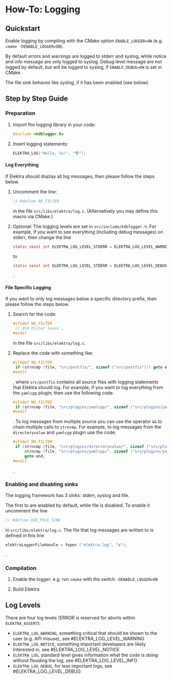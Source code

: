 # How-To: Logging

## Quickstart

Enable logging by compiling with the CMake option `ENABLE_LOGGER=ON` (e.g. `cmake -DENABLE_LOGGER=ON`).

By default errors and warnings are logged to stderr and syslog, while notice and info message are only logged to syslog.
Debug level message are not logged by default, but will be logged to syslog, if `ENABLE_DEBUG=ON` is set in CMake.

The file sink behaves like syslog, if it has been enabled (see below).

## Step by Step Guide

### Preparation

1. Import the logging library in your code:

   ```c
   #include <kdblogger.h>
   ```

2. Insert logging statements:

   ```c
   ELEKTRA_LOG("Hello, %s!", "🌎");
   ```

#### Log Everything

If Elektra should display all log messages, then please follow the steps below.

1. Uncomment the line:

   ```c
   // #define NO_FILTER
   ```

   in the file `src/libs/elektra/log.c`.
   (Alternatively you may define this macro via CMake.)

2. Optional: The logging levels are set in `src/include/kdblogger.h`. For example, if you want to see everything (including debug messages)
   on stderr, then change the line

   ```c
   static const int ELEKTRA_LOG_LEVEL_STDERR = ELEKTRA_LOG_LEVEL_WARNING;
   ```

   to

   ```c
   static const int ELEKTRA_LOG_LEVEL_STDERR = ELEKTRA_LOG_LEVEL_DEBUG;
   ```

   .

#### File Specific Logging

If you want to only log messages below a specific directory prefix, then please follow the steps below.

1. Search for the code:

   ```c
   #ifndef NO_FILTER
   	// XXX Filter level …
   #endif
   ```

   in the file `src/libs/elektra/log.c`.

2. Replace the code with something like:

   ```c
   #ifndef NO_FILTER
   	if (strncmp (file, "src/postfix/", sizeof ("src/postfix"))) goto end;
   #endif
   ```

   , where `src/postfix` contains all source files with logging statements that Elektra should log. For example, if you want to log everything from the `yamlcpp` plugin, then use the following code.

   ```c
   #ifndef NO_FILTER
   	if (strncmp (file, "src/plugins/yamlcpp/", sizeof ("src/plugins/yamlcpp"))) goto end;
   #endif
   ```

   . To log messages from multiple source you can use the operator `&&` to chain multiple calls to `strncmp`. For example, to log messages
   from the `directoryvalue` and `yamlcpp` plugin use the code:

   ```c
   #ifndef NO_FILTER
   	if (strncmp (file, "src/plugins/directoryvalue/", sizeof ("src/plugins/directoryvalue")) &&
   	    strncmp (file, "src/plugins/yamlcpp/", sizeof ("src/plugins/yamlcpp")))
   		goto end;
   #endif
   ```

   .

### Enabling and disabling sinks

The logging framework has 3 sinks: stderr, syslog and file.

The first to are enabled by default, while file is disabled. To enable it uncomment the line

```c
// #define USE_FILE_SINK
```

in `src/libs/elektra/log.c`. The file that log messages are written to is defined in this line

```c
elektraLoggerFileHandle = fopen ("elektra.log", "a");
```

.

### Compilation

1. Enable the logger: e.g. run `cmake` with the switch `-DENABLE_LOGGER=ON`

2. Build Elektra

## Log Levels

There are four log levels (ERROR is reserved for aborts within `ELEKTRA_ASSERT`):

- `ELEKTRA_LOG_WARNING`, something critical that should be shown to the user (e.g. API misuse), see #ELEKTRA_LOG_LEVEL_WARNING
- `ELEKTRA_LOG_NOTICE`, something important developers are likely interested in, see #ELEKTRA_LOG_LEVEL_NOTICE
- `ELEKTRA_LOG`, standard level gives information what the code is doing without flooding the log, see #ELEKTRA_LOG_LEVEL_INFO
- `ELEKTRA_LOG_DEBUG`, for less important logs, see #ELEKTRA_LOG_LEVEL_DEBUG
